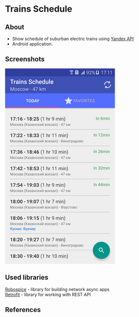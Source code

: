 # Trains Schedule

## About 
- Show schedule of suburban electric trains using [Yandex API][yandex]
- Android application. 

## Screenshots
![](Images/shot1.png)

## Used libraries
[Robospice][Robospice] - library for building network async apps  
[Retrofit][Retrofit] - library for working with REST API

## References
[Main]: https://github.com/Rexee/TrainsSchedule "Original Java Version"
[yandex]: https://tech.yandex.ru/rasp/raspapi "Yandex API"
[Robospice]: https://github.com/stephanenicolas/robospice "Robospice"
[Retrofit]: http://square.github.io/retrofit "Retrofit"
